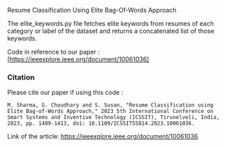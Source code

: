 Resume Classification Using Elite Bag-Of-Words Approach 

The elite_keywords.py file fetches elite keywords from resumes of each category or label of the dataset and returns a concatenated list of those keywords.

Code in reference to our paper : [https://ieeexplore.ieee.org/document/10061036]

### Citation
Please cite our paper if using this code :

	M. Sharma, G. Choudhary and S. Susan, "Resume Classification using Elite Bag-of-Words Approach," 2023 5th International Conference on Smart Systems and Inventive Technology (ICSSIT), Tirunelveli, India, 2023, pp. 1409-1413, doi: 10.1109/ICSSIT55814.2023.10061036.
Link of the article: https://ieeexplore.ieee.org/document/10061036



